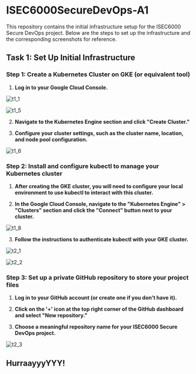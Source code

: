 # ISEC6000SecureDevOps-A1

This repository contains the initial infrastructure setup for the ISEC6000 Secure DevOps project. Below are the steps to set up the infrastructure and the corresponding screenshots for reference.

## Task 1: Set Up Initial Infrastructure 

### Step 1: Create a Kubernetes Cluster on GKE (or equivalent tool)

1. **Log in to your Google Cloud Console.**
   
![t1_1](https://github.com/amna74/ISEC6000SecureDevOps-A1/assets/64349999/47d5eeb1-4f2c-4e48-8ec9-4f3f15921c35)


![t1_5](https://github.com/amna74/ISEC6000SecureDevOps-A1/assets/64349999/4f6d4548-f1f5-4db4-b543-0c39efbed8e8)

2. **Navigate to the Kubernetes Engine section and click "Create Cluster."**

3. **Configure your cluster settings, such as the cluster name, location, and node pool configuration.**

   
![t1_6](https://github.com/amna74/ISEC6000SecureDevOps-A1/assets/64349999/8c0dcfa9-3384-4415-ae98-40075b15cddc)


### Step 2: Install and configure kubectl to manage your Kubernetes cluster

1. **After creating the GKE cluster, you will need to configure your local environment to use kubectl to interact with this cluster.**

2. **In the Google Cloud Console, navigate to the "Kubernetes Engine" > "Clusters" section and click the "Connect" button next to your cluster.**

 
![t1_8](https://github.com/amna74/ISEC6000SecureDevOps-A1/assets/64349999/03312d87-de6d-4a08-bdc1-42aed85a0cc6)

3. **Follow the instructions to authenticate kubectl with your GKE cluster.**


![t2_1](https://github.com/amna74/ISEC6000SecureDevOps-A1/assets/64349999/73233799-8854-48d3-9f61-094eb301535a)


![t2_2](https://github.com/amna74/ISEC6000SecureDevOps-A1/assets/64349999/fe1d90bb-15a1-4822-abaa-01fe0a2203c9)



### Step 3: Set up a private GitHub repository to store your project files

1. **Log in to your GitHub account (or create one if you don't have it).**

2. **Click on the '+' icon at the top right corner of the GitHub dashboard and select "New repository."**

3. **Choose a meaningful repository name for your ISEC6000 Secure DevOps project.**

  

![t2_3](https://github.com/amna74/ISEC6000SecureDevOps-A1/assets/64349999/466ac36b-5f4c-49e3-86bc-1dca9b0a89d1)




## HurraayyyYYY!

